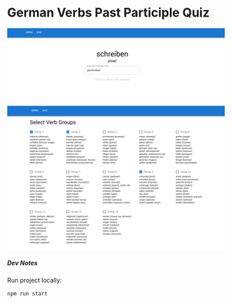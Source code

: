# German Verbs Past Participle Quiz

![Quiz View](doc/quiz-view.png)

![Select View](doc/select-view.png)


##### Dev Notes

Run project locally:
```
npm run start
```
